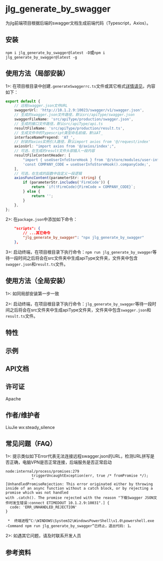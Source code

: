 # jlg_generate_by_swagger

为jlg前端项目根据后端的swagger文档生成前端代码（Typescript，Axios）。

## 安装

`npm i jlg_generate_by_swagger@latest -D`或`npm i jlg_generate_by_swagger@latest -g`

## 使用方法（局部安装）

1>: 在项目根目录中创建`.generateSwaggerrc.ts`文件或其它格式[详情请见](https://github.com/cosmiconfig/cosmiconfig)，内容如下：

```ts
export default {
	// 远程swagger.json文件URL
	swaggerUrl: 'http://10.1.2.9:10023/swagger/v1/swagger.json',
	// 生成的swagger.json文件路径，默认src/apiType/swagger.json
	swaggerFileName: 'src/apiType/production/swagger.json',
	// 生成的接口文件路径，默认src/apiType/api.ts
	resultFileName: 'src/apiType/production/result.ts',
	// 生成文件中的Typescript类型命名前缀，默认AT_
	interfaceNamePrepend: 'AT_',
	// 封装的axios实例引入路径，默认import axios from '@/request/index'
	axiosUrl: "import axios from '@/axios/index';",
	// 可选，在生成的result文件头部插入一段内容
	resultFileContentHeader: [
		"import { useUserInfoStoreHook } from '@/store/modules/user-info';",
		'const COMPANY_CODE = useUserInfoStoreHook().companyCode;',
	],
	// 可选，在生成的函数中自定义一段逻辑
	axiosFuncContent(parameterStr: string) {
		if (parameterStr.includes('FirmCode')) {
			return `if(!FirmCode){FirmCode = COMPANY_CODE}`;
		} else {
			return '';
		}
	},
};
```

2>: 在`package.json`中添加如下命令：

```json
    "scripts": {
        // ...其它命令
        "jlg_generate_by_swagger": "npx jlg_generate_by_swagger"
    },
```

3>: 启动终端，在项目根目录下执行命令：`npm run jlg_generate_by_swagger`等待一段时间之后将会在src文件夹中生成apiType文件夹，文件夹中包含`swagger.json`和`result.ts`文件。

## 使用方法（全局安装）

1>: 如同局部安装第一步一致

2>: 启动终端，在项目根目录下执行命令：`jlg_generate_by_swagger`等待一段时间之后将会在src文件夹中生成apiType文件夹，文件夹中包含`swagger.json`和`result.ts`文件。

## 特性

## 示例

## API文档

## 许可证

Apache

## 作者/维护者

LiuJie wx:steady_silence

## 常见问题（FAQ）

1>: 提示类似如下Error代表无法连接远程swagger.json的URL，检测URL拼写是否正确，电脑VPN是否正常连接，后端服务是否正常启动

```
node:internal/process/promises:279
            triggerUncaughtException(err, true /* fromPromise */);
            ^
[UnhandledPromiseRejection: This error originated either by throwing inside of an async function without a catch block, or by rejecting a promise which was not handled
with .catch(). The promise rejected with the reason "下载Swagger JSON文件时发生错误:connect ETIMEDOUT 10.1.2.9:10031".] {
  code: 'ERR_UNHANDLED_REJECTION'
}

 *  终端进程“C:\WINDOWS\System32\WindowsPowerShell\v1.0\powershell.exe -Command npm run jlg_generate_by_swagger”已终止，退出代码: 1。
```

2>: 如遇其它问题，请及时联系开发人员

## 参考资料
